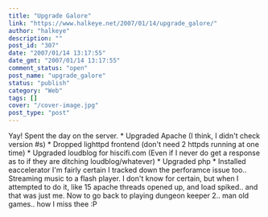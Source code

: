 ```yaml
---
title: "Upgrade Galore"
link: "https://www.halkeye.net/2007/01/14/upgrade_galore/"
author: "halkeye"
description: ""
post_id: "307"
date: "2007/01/14 13:17:55"
date_gmt: "2007/01/14 13:17:55"
comment_status: "open"
post_name: "upgrade_galore"
status: "publish"
category: "Web"
tags: []
cover: "/cover-image.jpg"
post_type: "post"
---
```


Yay! Spent the day on the server. * Upgraded Apache (I think, I didn't check version #s) * Dropped lighttpd frontend (don't need 2 httpds running at one time) * Upgraded loudblog for hiscifi.com (Even if I never do get a response as to if they are ditching loudblog/whatever) * Upgraded php * Installed eaccelerator I'm fairly certain I tracked down the perforamce issue too.. Streaming music to a flash player. I don't know for certain, but when I attempted to do it, like 15 apache threads opened up, and load spiked.. and that was just me. Now to go back to playing dungeon keeper 2.. man old games.. how I miss thee :P